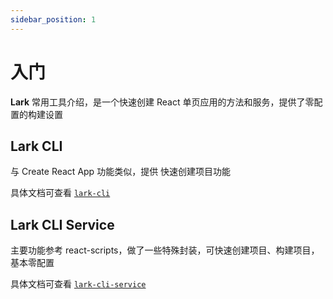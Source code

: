 ```yaml
---
sidebar_position: 1
---
```


# 入门

**Lark** 常用工具介绍，是一个快速创建 React 单页应用的方法和服务，提供了零配置的构建设置

## Lark CLI

与 Create React App 功能类似，提供 快速创建项目功能

具体文档可查看 [`lark-cli`](/docs/lark-cli)

## Lark CLI Service

主要功能参考 react-scripts，做了一些特殊封装，可快速创建项目、构建项目，基本零配置

具体文档可查看 [`lark-cli-service`](/docs/lark-cli-service)

